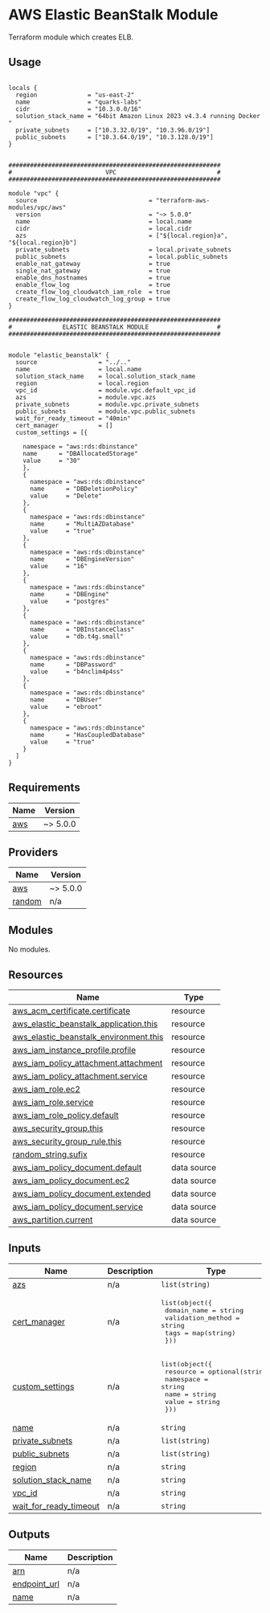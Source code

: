 # AWS Elastic BeanStalk Module

Terraform module which creates ELB.

## Usage

```hcl

locals {
  region              = "us-east-2"
  name                = "quarks-labs"
  cidr                = "10.3.0.0/16"
  solution_stack_name = "64bit Amazon Linux 2023 v4.3.4 running Docker "
  private_subnets     = ["10.3.32.0/19", "10.3.96.0/19"]
  public_subnets      = ["10.3.64.0/19", "10.3.128.0/19"]
}


###########################################################
#                          VPC                            #
###########################################################

module "vpc" {
  source                               = "terraform-aws-modules/vpc/aws"
  version                              = "~> 5.0.0"
  name                                 = local.name
  cidr                                 = local.cidr
  azs                                  = ["${local.region}a", "${local.region}b"]
  private_subnets                      = local.private_subnets
  public_subnets                       = local.public_subnets
  enable_nat_gateway                   = true
  single_nat_gateway                   = true
  enable_dns_hostnames                 = true
  enable_flow_log                      = true
  create_flow_log_cloudwatch_iam_role  = true
  create_flow_log_cloudwatch_log_group = true
}

###########################################################
#              ELASTIC BEANSTALK MODULE                   #
###########################################################


module "elastic_beanstalk" {
  source                 = "../.."
  name                   = local.name
  solution_stack_name    = local.solution_stack_name
  region                 = local.region
  vpc_id                 = module.vpc.default_vpc_id
  azs                    = module.vpc.azs
  private_subnets        = module.vpc.private_subnets
  public_subnets         = module.vpc.public_subnets
  wait_for_ready_timeout = "40min"
  cert_manager           = []
  custom_settings = [{

    namespace = "aws:rds:dbinstance"
    name      = "DBAllocatedStorage"
    value     = "30"
    },
    {
      namespace = "aws:rds:dbinstance"
      name      = "DBDeletionPolicy"
      value     = "Delete"
    },
    {
      namespace = "aws:rds:dbinstance"
      name      = "MultiAZDatabase"
      value     = "true"
    },
    {
      namespace = "aws:rds:dbinstance"
      name      = "DBEngineVersion"
      value     = "16"
    },
    {
      namespace = "aws:rds:dbinstance"
      name      = "DBEngine"
      value     = "postgres"
    },
    {
      namespace = "aws:rds:dbinstance"
      name      = "DBInstanceClass"
      value     = "db.t4g.small"
    },
    {
      namespace = "aws:rds:dbinstance"
      name      = "DBPassword"
      value     = "b4nclim4p4ss"
    },
    {
      namespace = "aws:rds:dbinstance"
      name      = "DBUser"
      value     = "ebroot"
    },
    {
      namespace = "aws:rds:dbinstance"
      name      = "HasCoupledDatabase"
      value     = "true"
    }
  ]
}

```


## Requirements

| Name | Version |
|------|---------|
| <a name="requirement_aws"></a> [aws](#requirement\_aws) | ~> 5.0.0 |

## Providers

| Name | Version |
|------|---------|
| <a name="provider_aws"></a> [aws](#provider\_aws) | ~> 5.0.0 |
| <a name="provider_random"></a> [random](#provider\_random) | n/a |

## Modules

No modules.

## Resources

| Name | Type |
|------|------|
| [aws_acm_certificate.certificate](https://registry.terraform.io/providers/hashicorp/aws/latest/docs/resources/acm_certificate) | resource |
| [aws_elastic_beanstalk_application.this](https://registry.terraform.io/providers/hashicorp/aws/latest/docs/resources/elastic_beanstalk_application) | resource |
| [aws_elastic_beanstalk_environment.this](https://registry.terraform.io/providers/hashicorp/aws/latest/docs/resources/elastic_beanstalk_environment) | resource |
| [aws_iam_instance_profile.profile](https://registry.terraform.io/providers/hashicorp/aws/latest/docs/resources/iam_instance_profile) | resource |
| [aws_iam_policy_attachment.attachment](https://registry.terraform.io/providers/hashicorp/aws/latest/docs/resources/iam_policy_attachment) | resource |
| [aws_iam_policy_attachment.service](https://registry.terraform.io/providers/hashicorp/aws/latest/docs/resources/iam_policy_attachment) | resource |
| [aws_iam_role.ec2](https://registry.terraform.io/providers/hashicorp/aws/latest/docs/resources/iam_role) | resource |        
| [aws_iam_role.service](https://registry.terraform.io/providers/hashicorp/aws/latest/docs/resources/iam_role) | resource |    
| [aws_iam_role_policy.default](https://registry.terraform.io/providers/hashicorp/aws/latest/docs/resources/iam_role_policy) | resource |
| [aws_security_group.this](https://registry.terraform.io/providers/hashicorp/aws/latest/docs/resources/security_group) | resource |
| [aws_security_group_rule.this](https://registry.terraform.io/providers/hashicorp/aws/latest/docs/resources/security_group_rule) | resource |
| [random_string.sufix](https://registry.terraform.io/providers/hashicorp/random/latest/docs/resources/string) | resource |    
| [aws_iam_policy_document.default](https://registry.terraform.io/providers/hashicorp/aws/latest/docs/data-sources/iam_policy_document) | data source |
| [aws_iam_policy_document.ec2](https://registry.terraform.io/providers/hashicorp/aws/latest/docs/data-sources/iam_policy_document) | data source |
| [aws_iam_policy_document.extended](https://registry.terraform.io/providers/hashicorp/aws/latest/docs/data-sources/iam_policy_document) | data source |
| [aws_iam_policy_document.service](https://registry.terraform.io/providers/hashicorp/aws/latest/docs/data-sources/iam_policy_document) | data source |
| [aws_partition.current](https://registry.terraform.io/providers/hashicorp/aws/latest/docs/data-sources/partition) | data source |

## Inputs

| Name | Description | Type | Default | Required |
|------|-------------|------|---------|:--------:|
| <a name="input_azs"></a> [azs](#input\_azs) | n/a | `list(string)` | n/a | yes |
| <a name="input_cert_manager"></a> [cert\_manager](#input\_cert\_manager) | n/a | <pre>list(object({<br>    domain_name       = string<br>    validation_method = string<br>    tags              = map(string)<br>  }))</pre> | n/a | yes |
| <a name="input_custom_settings"></a> [custom\_settings](#input\_custom\_settings) | n/a | <pre>list(object({<br>    resource  = optional(string)<br>    namespace = string<br>    name      = string<br>    value     = string<br>  }))</pre> | n/a | yes | 
| <a name="input_name"></a> [name](#input\_name) | n/a | `string` | n/a | yes |
| <a name="input_private_subnets"></a> [private\_subnets](#input\_private\_subnets) | n/a | `list(string)` | n/a | yes |       
| <a name="input_public_subnets"></a> [public\_subnets](#input\_public\_subnets) | n/a | `list(string)` | n/a | yes |
| <a name="input_region"></a> [region](#input\_region) | n/a | `string` | n/a | yes |
| <a name="input_solution_stack_name"></a> [solution\_stack\_name](#input\_solution\_stack\_name) | n/a | `string` | n/a | yes |
| <a name="input_vpc_id"></a> [vpc\_id](#input\_vpc\_id) | n/a | `string` | n/a | yes |
| <a name="input_wait_for_ready_timeout"></a> [wait\_for\_ready\_timeout](#input\_wait\_for\_ready\_timeout) | n/a | `string` | n/a | yes |

## Outputs

| Name | Description |
|------|-------------|
| <a name="output_arn"></a> [arn](#output\_arn) | n/a |
| <a name="output_endpoint_url"></a> [endpoint\_url](#output\_endpoint\_url) | n/a |
| <a name="output_name"></a> [name](#output\_name) | n/a |
